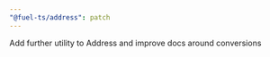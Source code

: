 ```yaml
---
"@fuel-ts/address": patch
---
```


Add further utility to Address and improve docs around conversions
